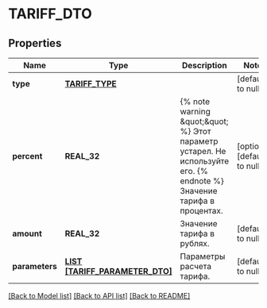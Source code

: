 # TARIFF_DTO

## Properties
Name | Type | Description | Notes
------------ | ------------- | ------------- | -------------
**type** | [**TARIFF_TYPE**](TariffType.md) |  | [default to null]
**percent** | **REAL_32** | {% note warning \&quot;\&quot; %}  Этот параметр устарел. Не используйте его.  {% endnote %}  Значение тарифа в процентах.  | [optional] [default to null]
**amount** | **REAL_32** | Значение тарифа в рублях. | [default to null]
**parameters** | [**LIST [TARIFF_PARAMETER_DTO]**](TariffParameterDTO.md) | Параметры расчета тарифа. | [default to null]

[[Back to Model list]](../README.md#documentation-for-models) [[Back to API list]](../README.md#documentation-for-api-endpoints) [[Back to README]](../README.md)


